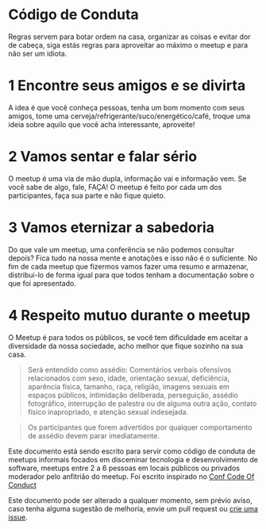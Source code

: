 Código de Conduta
====================

Regras servem para botar ordem na casa, organizar as coisas e evitar dor de cabeça, siga estás regras para aproveitar ao máximo o meetup e para não ser um idiota.

# 1 Encontre seus amigos e se divirta
A idea é que você conheça pessoas, tenha um bom momento com seus amigos, tome uma cerveja/refrigerante/suco/energético/café, troque uma ideia sobre aquilo que você acha interessante, aproveite!

# 2 Vamos sentar e falar sério
O meetup é uma via de mão dupla, informação vai e informação vem. Se você sabe de algo, fale, FAÇA! O meetup é feito por cada um dos participantes, faça sua parte e não fique quieto.

# 3 Vamos eternizar a sabedoria
Do que vale um meetup, uma conferência se não podemos consultar depois? Fica tudo na nossa mente e anotações e isso não é o suficiente. No fim de cada meetup que fizermos vamos fazer uma resumo e armazenar, distribui-lo de forma igual para que todos tenham a documentação sobre o que foi apresentado.

# 4 Respeito mutuo durante o meetup
O Meetup é para todos os públicos, se você tem dificuldade em aceitar a diversidade da nossa sociedade, acho melhor que fique sozinho na sua casa.

> Será entendido como assédio: Comentários verbais ofensivos relacionados com sexo, idade, orientação sexual, deficiência, aparência física, tamanho, raça, religião, imagens sexuais em espaços públicos, intimidação deliberada, perseguição, assédio fotográfico, interrupção de palestra ou de alguma outra ação, contato físico inapropriado, e atenção sexual indesejada.

> Os participantes que forem advertidos por qualquer comportamento de assédio devem parar imediatamente.

Este documento está sendo escrito para servir como código de conduta de meetups informais focados em disceminar tecnologia e desenvolvimento de software, meetups entre 2 a 6 pessoas em locais públicos ou privados moderador pelo anfitrião do meetup. Foi escrito inspirado no [Conf Code Of Conduct](http://confcodeofconduct.com/)

Este documento pode ser alterado a qualquer momento, sem prévio aviso, caso tenha alguma sugestão de melhoria, envie um pull request ou [crie uma issue](https://github.com/ftonato/meetup/issues/new).
